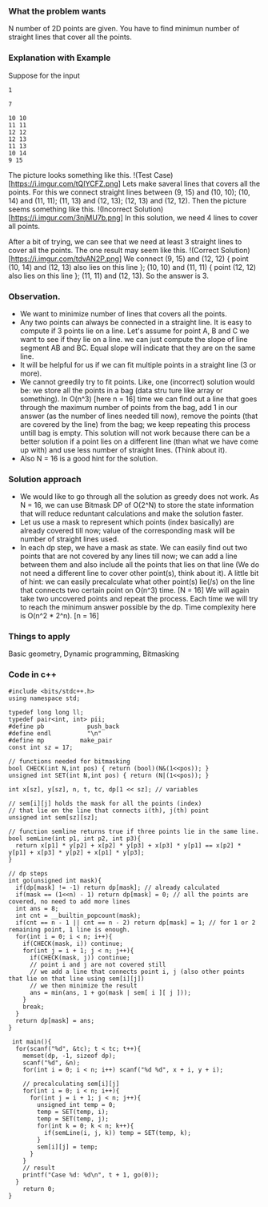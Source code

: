 ### What the problem wants
N number of 2D points are given. You have to find minimun number of straight lines that cover all the points.
### Explanation with Example
Suppose for the input
```
1

7

10 10
11 11
12 12
12 13
11 13
10 14
9 15
```
The picture looks something like this.
!(Test Case)[https://i.imgur.com/tQIYCFZ.png]
Lets make saveral lines that covers all the points. For this we connect straight lines between (9, 15) and (10, 10); (10, 14) and (11, 11); (11, 13) and (12, 13); (12, 13) and (12, 12).
Then the picture seems something like this.
!(Incorrect Solution)[https://i.imgur.com/3njMU7b.png]
In this solution, we need 4 lines to cover all points.

After a bit of trying, we can see that we need at least 3 straight lines to cover all the points. The one result may seem like this. 
!(Correct Solution)[https://i.imgur.com/tdvAN2P.png]
We connect (9, 15) and (12, 12) { point (10, 14) and (12, 13) also lies on this line }; (10, 10) and (11, 11) { point (12, 12) also lies on this line }; (11, 11) and (12, 13). So the answer is 3.

### Observation.
- We want to minimize number of lines that covers all the points.
- Any two points can always be connected in a straight line. It is easy to compute if 3 points lie on a line. Let's assume for point A, B and C we want to see if they lie on a line. we can just compute the slope of line segment AB and BC. Equal slope will indicate that they are on the same line.
- It will be helpful for us if we can fit multiple points in a straight line (3 or more).  
- We cannot greedily try to fit points. Like, one (incorrect) solution would be: we store all the points in a bag (data stru ture like array or something). In O(n^3) [here n = 16] time we can find out a line that goes through the maximum number of points from the bag, add 1 in our answer (as the number of lines needed till now), remove the points (that are covered by the line) from the bag; we keep repeating this process untill bag is empty. This solution will not work because there can be a better solution if a point lies on a different line (than what we have come up with) and use less number of straight lines. (Think about it).
- Also N = 16 is a good hint for the solution.

### Solution approach
- We would like to go through all the solution as greedy does not work. As N = 16, we can use Bitmask DP of O(2^N) to store the state information that will reduce reduntant calculations and make the solution faster.
- Let us use a mask to represent which points (index basically) are already covered till now; value of the corresponding mask will be number of straight lines used. 
- In each dp step, we have a mask as state. We can easily find out two points that are not covered by any lines till now; we can add a line between them and also include all the points that lies on that line (We do not need a different line to cover other point(s), think about it). A little bit of hint: we can easily precalculate what other point(s) lie(/s) on the line that connects two certain point on O(n^3) time. [N = 16]
We will again take two uncovered points and repeat the process. Each time we will try to reach the minimum answer possible by the dp. Time complexity here is O(n^2 * 2^n). [n = 16]

### Things to apply
Basic geometry, Dynamic programming, Bitmasking

### Code in c++
```
#include <bits/stdc++.h>
using namespace std;

typedef long long ll;
typedef pair<int, int> pii;
#define pb            push_back
#define endl          "\n"
#define mp          make_pair
const int sz = 17;

// functions needed for bitmasking
bool CHECK(int N,int pos) { return (bool)(N&(1<<pos)); }
unsigned int SET(int N,int pos) { return (N|(1<<pos)); }

int x[sz], y[sz], n, t, tc, dp[1 << sz]; // variables

// sem[i][j] holds the mask for all the points (index)
// that lie on the line that connects i(th), j(th) point
unsigned int sem[sz][sz]; 

// function semline returns true if three points lie in the same line.
bool semLine(int p1, int p2, int p3){
  return x[p1] * y[p2] + x[p2] * y[p3] + x[p3] * y[p1] == x[p2] * y[p1] + x[p3] * y[p2] + x[p1] * y[p3];
}

// dp steps
int go(unsigned int mask){
  if(dp[mask] != -1) return dp[mask]; // already calculated
  if(mask == (1<<n) - 1) return dp[mask] = 0; // all the points are covered, no need to add more lines
  int ans = 8;
  int cnt = __builtin_popcount(mask); 
  if(cnt == n - 1 || cnt == n - 2) return dp[mask] = 1; // for 1 or 2 remaining point, 1 line is enough.
  for(int i = 0; i < n; i++){
    if(CHECK(mask, i)) continue;
    for(int j = i + 1; j < n; j++){
      if(CHECK(mask, j)) continue;
      // point i and j are not covered still
      // we add a line that connects point i, j (also other points that lie on that line using sem[i][j])
      // we then minimize the result
      ans = min(ans, 1 + go(mask | sem[ i ][ j ]));
    }
    break;
  }
  return dp[mask] = ans;
}

 int main(){
  for(scanf("%d", &tc); t < tc; t++){
    memset(dp, -1, sizeof dp);
    scanf("%d", &n);
    for(int i = 0; i < n; i++) scanf("%d %d", x + i, y + i);
    
    // precalculating sem[i][j]
    for(int i = 0; i < n; i++){
      for(int j = i + 1; j < n; j++){
        unsigned int temp = 0;
        temp = SET(temp, i);
        temp = SET(temp, j);
        for(int k = 0; k < n; k++){
          if(semLine(i, j, k)) temp = SET(temp, k);
        }
        sem[i][j] = temp;
      }
    }
    // result
    printf("Case %d: %d\n", t + 1, go(0));
  }
    return 0;
}
```
